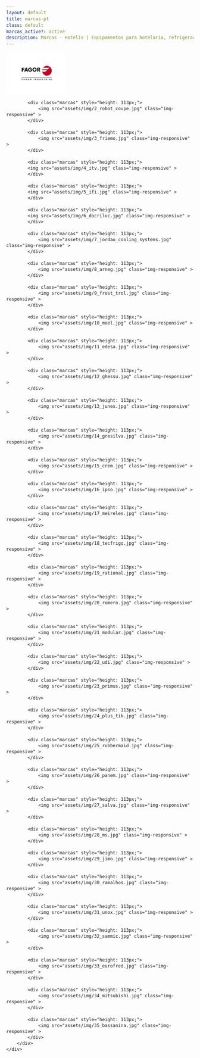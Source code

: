 ```yaml
---
layout: default
title: marcas-pt
class: default
marcas_active?: active
description: Marcas - Hotelis | Equipamentos para hotelaria, refrigeração e ar condicionado
---
```


<body class="marcas">   
    <div class="container body">
        <div class="row">
            <div class="marcas" style="height: 113px;">
                <img src="assets/img/1_fagor.jpg" class="img-responsive" >
            </div>
            
            <div class="marcas" style="height: 113px;">
                <img src="assets/img/2_robot_coupe.jpg" class="img-responsive" >
            </div>
            
            <div class="marcas" style="height: 113px;">
                <img src="assets/img/3_friemo.jpg" class="img-responsive" >
            </div>
            
            <div class="marcas" style="height: 113px;">
            <img src="assets/img/4_itv.jpg" class="img-responsive" >
            </div>
            
            <div class="marcas" style="height: 113px;">
            <img src="assets/img/5_ifi.jpg" class="img-responsive" >
            </div>
            
            <div class="marcas" style="height: 113px;">
            <img src="assets/img/6_docriluc.jpg" class="img-responsive" >
            </div>
            
            <div class="marcas" style="height: 113px;">
                <img src="assets/img/7_jordao_cooling_systems.jpg" class="img-responsive" >
            </div>
            
            <div class="marcas" style="height: 113px;">
                <img src="assets/img/8_arneg.jpg" class="img-responsive" >
            </div>
            
            <div class="marcas" style="height: 113px;">
                <img src="assets/img/9_frost_trol.jpg" class="img-responsive" >
            </div>
            
            <div class="marcas" style="height: 113px;">
                <img src="assets/img/10_moel.jpg" class="img-responsive" >
            </div>
            
            <div class="marcas" style="height: 113px;">
                <img src="assets/img/11_edesa.jpg" class="img-responsive" >
            </div>
            
            <div class="marcas" style="height: 113px;">
                <img src="assets/img/12_ghessu.jpg" class="img-responsive" >
            </div>
            
            <div class="marcas" style="height: 113px;">
                <img src="assets/img/13_junex.jpg" class="img-responsive" >
            </div>
            
            <div class="marcas" style="height: 113px;">
                <img src="assets/img/14_gresilva.jpg" class="img-responsive" >
            </div>
            
            <div class="marcas" style="height: 113px;">
                <img src="assets/img/15_crem.jpg" class="img-responsive" >
            </div>
            
            <div class="marcas" style="height: 113px;">
                <img src="assets/img/16_ipso.jpg" class="img-responsive" >
            </div>
            
            <div class="marcas" style="height: 113px;">
                <img src="assets/img/17_meireles.jpg" class="img-responsive" >
            </div>
            
            <div class="marcas" style="height: 113px;">
                <img src="assets/img/18_tecfrigo.jpg" class="img-responsive" >
            </div>
            
            <div class="marcas" style="height: 113px;">
                <img src="assets/img/19_rational.jpg" class="img-responsive" >
            </div>
            
            <div class="marcas" style="height: 113px;">
                <img src="assets/img/20_romero.jpg" class="img-responsive" >
            </div>
            
            <div class="marcas" style="height: 113px;">
                <img src="assets/img/21_modular.jpg" class="img-responsive" >
            </div>
            
            <div class="marcas" style="height: 113px;">
                <img src="assets/img/22_udi.jpg" class="img-responsive" >
            </div>
            
            <div class="marcas" style="height: 113px;">
                <img src="assets/img/23_primus.jpg" class="img-responsive" >
            </div>
            
            <div class="marcas" style="height: 113px;">
                <img src="assets/img/24_plus_tik.jpg" class="img-responsive" >
            </div>
            
            <div class="marcas" style="height: 113px;">
                <img src="assets/img/25_rubbermaid.jpg" class="img-responsive" >
            </div>
            
            <div class="marcas" style="height: 113px;">
                <img src="assets/img/26_panem.jpg" class="img-responsive" >
            </div>
            
            <div class="marcas" style="height: 113px;">
                <img src="assets/img/27_salva.jpg" class="img-responsive" >
            </div>
            
            <div class="marcas" style="height: 113px;">
                <img src="assets/img/28_ms.jpg" class="img-responsive" >
            </div>
            
            <div class="marcas" style="height: 113px;">
                <img src="assets/img/29_jimo.jpg" class="img-responsive" >
            </div>
            
            <div class="marcas" style="height: 113px;">
                <img src="assets/img/30_ramalhos.jpg" class="img-responsive" >
            </div>
            
            <div class="marcas" style="height: 113px;">
                <img src="assets/img/31_unox.jpg" class="img-responsive" >
            </div>
            
            <div class="marcas" style="height: 113px;">
                <img src="assets/img/32_sammic.jpg" class="img-responsive" >
            </div>
            
            <div class="marcas" style="height: 113px;">
                <img src="assets/img/33_eurofred.jpg" class="img-responsive" >
            </div>
            
            <div class="marcas" style="height: 113px;">
                <img src="assets/img/34_mitsubishi.jpg" class="img-responsive" >
            </div>
            
            <div class="marcas" style="height: 113px;">
                <img src="assets/img/35_bassanina.jpg" class="img-responsive" >
            </div>
        </div>
    </div>
</body>


